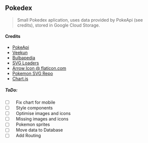 ## Pokedex
> Small Pokedex aplication, uses data provided by PokeApi (see credits), stored in Google Cloud Storage.

#### Credits
 - [PokeApi](https://pokeapi.co/)
 - [Veekun](https://veekun.com/dex/media/pokemon/)
 - [Bulbapedia](bulbapedia.bulbagarden.net)
 - [SVG Loaders](http://samherbert.net/svg-loaders/)
 - [Arrow Icon @ flaticon.com](https://www.flaticon.com/free-icon/down-arrow-sketch_59690)
 - [Pokemon SVG Repo](https://github.com/jnovack/pokemon-svg)
 - [Chart.js](http://www.chartjs.org/)

##### ToDo:
- [ ] &nbsp;&nbsp;&nbsp;Fix chart for mobile
- [ ] &nbsp;&nbsp;&nbsp;Style components
- [ ] &nbsp;&nbsp;&nbsp;Optimise images and icons
- [ ] &nbsp;&nbsp;&nbsp;Missing images and icons
- [ ] &nbsp;&nbsp;&nbsp;Pokemon sprites
- [ ] &nbsp;&nbsp;&nbsp;Move data to Database
- [ ] &nbsp;&nbsp;&nbsp;Add Routing
